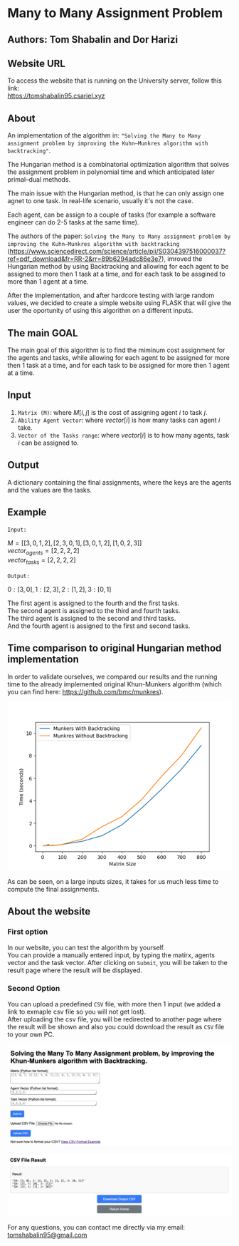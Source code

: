# Many to Many Assignment Problem

## Authors: Tom Shabalin and Dor Harizi

## Website URL
To access the website that is running on the University server, follow this link:\
https://tomshabalin95.csariel.xyz

## About
An implementation of the algorithm in: `"Solving the Many to Many assignment problem by improving the Kuhn–Munkres algorithm with backtracking"`.

The Hungarian method is a combinatorial optimization algorithm that solves the assignment problem in polynomial time and which anticipated later primal–dual methods.

The main issue with the Hungarian method, is that he can only assign one agnet to one task. In real-life scenario, usually it's not the case.

Each agent, can be assign to a couple of tasks (for example a software engineer can do 2-5 tasks at the same time).

The authors of the paper: `Solving the Many to Many assignment problem by improving the Kuhn–Munkres algorithm with backtracking` (https://www.sciencedirect.com/science/article/pii/S0304397516000037?ref=pdf_download&fr=RR-2&rr=89b6294adc86e3e7), imroved the Hungarian method by using Backtracking and allowing for each agent to be assigned to more then 1 task at a time, and for each task to be assgined to more than 1 agent at a time.

After the implementation, and after hardcore testing with large random values, we decided to create a simple website using FLASK that will give the user the oportunity of using this algorithm on a different inputs.

## The main GOAL
The main goal of this algorithm is to find the miminum cost assignment for the agents and tasks, while allowing for each agent to be assigned for more then 1 task at a time, and for each task to be assigned for more then 1 agent at a time.

## Input
1. `Matrix (M)`: where $M[i,j]$ is the cost of assigning agent $i$ to task $j$.
2. `Ability Agent Vector`: where $vector[i]$ is how many tasks can agent $i$ take.
3. `Vector of the Tasks range`: where $vector[i]$ is to how many agents, task $i$ can be assigned to.

## Output
A dictionary containing the final assignments, where the keys are the agents and the values are the tasks.

## Example

`Input:`

$M = [[3, 0, 1, 2],[2, 3, 0, 1],[3, 0, 1, 2],[1, 0, 2, 3]]$\
$vector_{agents} = [2,2,2,2]$\
$vector_{tasks} = [2,2,2,2]$

`Output:`

${0: [3, 0], 1: [2, 3], 2: [1, 2], 3: [0, 1]}$

The first agent is assigned to the fourth and the first tasks.\
The second agent is assigned to the third and fourth tasks.\
The third agent is assigned to the second and third tasks.\
And the fourth agent is assigned to the first and second tasks.

## Time comparison to original Hungarian method implementation
In order to validate ourselves, we compared our results and the running time to the already implemented original Khun-Munkers algorithm (which you can find here: https://github.com/bmc/munkres).

![](./comparison/performance_comparison_plot.png)

As can be seen, on a large inputs sizes, it takes for us much less time to compute the final assignments.

## About the website
### First option
In our website, you can test the algorithm by yourself.\
You can provide a manually entered input, by typing the matirx, agents vector and the task vector. After clicking on `Submit`, you will be taken to the result page where the result will be displayed.

### Second Option
You can upload a predefined `CSV` file, with more then 1 input (we added a link to exmaple csv file so you will not get lost).\
After uploading the csv file, you will be redirected to another page where the result will be shown and also you could download the result as `CSV` file to your own PC.

![](./comparison/website_screenshot.png)

![](./comparison/website_screenshot-1.png)


For any questions, you can contact me directly via my email:\
tomshabalin95@gmail.com